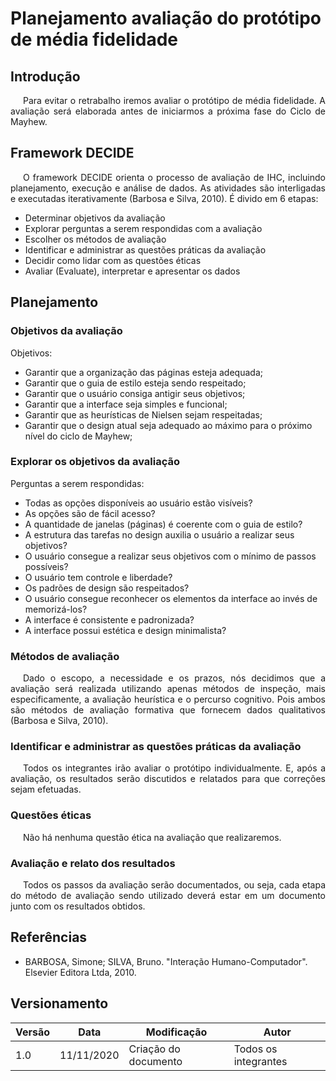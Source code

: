 # Planejamento avaliação do protótipo de média fidelidade

## Introdução

<p style="text-indent: 20px; text-align: justify">
Para evitar o retrabalho iremos avaliar o protótipo de média fidelidade. A avaliação será elaborada antes de iniciarmos a próxima fase do Ciclo de Mayhew.
</p>

## Framework DECIDE

<p style="text-indent: 20px; text-align: justify">
O framework DECIDE orienta o processo de avaliação de IHC, incluindo planejamento, execução e análise de dados. As atividades são interligadas e executadas iterativamente (Barbosa e Silva, 2010). É divido em 6 etapas:
</p>

- Determinar objetivos da avaliação
- Explorar perguntas a serem respondidas com a avaliação
- Escolher os métodos de avaliação
- Identificar e administrar as questões práticas da avaliação
- Decidir como lidar com as questões éticas
- Avaliar (Evaluate), interpretar e apresentar os dados

## Planejamento

### Objetivos da avaliação

Objetivos:

- Garantir que a organização das páginas esteja adequada;
- Garantir que o guia de estilo esteja sendo respeitado;
- Garantir que o usuário consiga antigir seus objetivos;
- Garantir que a interface seja simples e funcional;
- Garantir que as heurísticas de Nielsen sejam respeitadas;
- Garantir que o design atual seja adequado ao máximo para o próximo nível do ciclo de Mayhew;

### Explorar os objetivos da avaliação

Perguntas a serem respondidas:

- Todas as opções disponíveis ao usuário estão visíveis?
- As opções são de fácil acesso?
- A quantidade de janelas (páginas) é coerente com o guia de estilo?
- A estrutura das tarefas no design auxilia o usuário a realizar seus objetivos?
- O usuário consegue a realizar seus objetivos com o mínimo de passos possíveis?
- O usuário tem controle e liberdade?
- Os padrões de design são respeitados?
- O usuário consegue reconhecer os elementos da interface ao invés de memorizá-los?
- A interface é consistente e padronizada?
- A interface possui estética e design minimalista?

### Métodos de avaliação

<p style="text-indent: 20px; text-align: justify">
Dado o escopo, a necessidade e os prazos, nós decidimos que a avaliação será realizada utilizando apenas métodos de inspeção, mais especificamente, a avaliação heurística e o percurso cognitivo. Pois ambos são métodos de avaliação formativa que fornecem dados qualitativos (Barbosa e Silva, 2010).
</p>

### Identificar e administrar as questões práticas da avaliação

<p style="text-indent: 20px; text-align: justify">
Todos os integrantes irão avaliar o protótipo individualmente. E, após a avaliação, os resultados serão discutidos e relatados para que correções sejam efetuadas.
</p>

### Questões éticas

<p style="text-indent: 20px; text-align: justify">
Não há nenhuma questão ética na avaliação que realizaremos.
</p>

### Avaliação e relato dos resultados

<p style="text-indent: 20px; text-align: justify">
Todos os passos da avaliação serão documentados, ou seja, cada etapa do método de avaliação sendo utilizado deverá estar em um documento junto com os resultados obtidos.
</p>

## Referências

- BARBOSA, Simone; SILVA, Bruno. "Interação Humano-Computador". Elsevier Editora Ltda, 2010.

## Versionamento
| Versão | Data | Modificação | Autor |
|--|--|--|--|
| 1.0 | 11/11/2020 | Criação do documento | Todos os integrantes |
